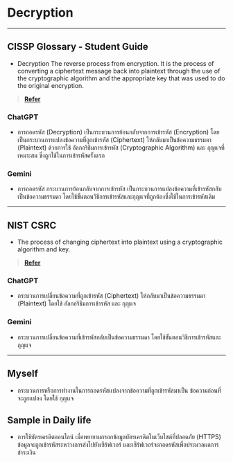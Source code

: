 # **Decryption**

---

## **CISSP Glossary - Student Guide**
 - Decryption The reverse process from encryption. It is the process of converting a ciphertext message back into plaintext through the use of the cryptographic algorithm and the appropriate key that was used to do the original encryption.
> **[Refer](https://www.isc2.org/certifications/cissp/cissp-student-glossary)**

### ChatGPT
 - การถอดรหัส (Decryption) เป็นกระบวนการย้อนกลับจากการเข้ารหัส (Encryption) โดยเป็นกระบวนการแปลงข้อความที่ถูกเข้ารหัส (Ciphertext) ให้กลับมาเป็นข้อความธรรมดา (Plaintext) ด้วยการใช้ อัลกอริธึมการเข้ารหัส (Cryptographic Algorithm) และ กุญแจที่เหมาะสม ซึ่งถูกใช้ในการเข้ารหัสครั้งแรก

### Gemini
 - การถอดรหัส กระบวนการย้อนกลับจากการเข้ารหัส เป็นกระบวนการแปลงข้อความที่เข้ารหัสกลับเป็นข้อความธรรมดา โดยใช้ขั้นตอนวิธีการเข้ารหัสและกุญแจที่ถูกต้องซึ่งใช้ในการเข้ารหัสเดิม


---


## **NIST CSRC**
 - The process of changing ciphertext into plaintext using a cryptographic algorithm and key.
> **[Refer](https://csrc.nist.gov/glossary/term/decryption)**

### ChatGPT
 - กระบวนการเปลี่ยนข้อความที่ถูกเข้ารหัส (Ciphertext) ให้กลับมาเป็นข้อความธรรมดา (Plaintext) โดยใช้ อัลกอริธึมการเข้ารหัส และ กุญแจ

### Gemini
 - กระบวนการเปลี่ยนข้อความที่เข้ารหัสกลับเป็นข้อความธรรมดา โดยใช้ขั้นตอนวิธีการเข้ารหัสและกุญแจ

---

## **Myself**
 - กระบวนการหรือการทำงานในการถอดรหัสเเปลงจากข้อความที่ถูกเข้ารหัสมาเป็น ข้อความก่อนที่จะถูกเเปลง โดยใช้ กุญเเจ 

## **Sample in Daily life**
 - การใช้บัตรเครดิตออนไลน์ เมื่อพยายามกรอกข้อมูลบัตรเครดิตในเว็บไซต์ที่ปลอดภัย (HTTPS) ข้อมูลจะถูกเข้ารหัสระหว่างการส่งไปยังเซิร์ฟเวอร์ และเซิร์ฟเวอร์จะถอดรหัสเพื่อประมวลผลการชำระเงิน
